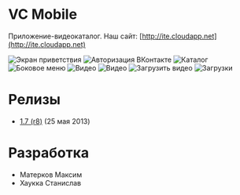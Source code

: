 # VC Mobile
Приложение-видеокаталог. Наш сайт: [http://ite.cloudapp.net](http://ite.cloudapp.net) 


![Экран приветствия](build/s1.png)
![Авторизация ВКонтакте](build/s2.png)
![Каталог](build/s3.png)
![Боковое меню](build/s6.png)
![Видео](build/s4.png)
![Видео](build/s5.png)
![Загрузить видео](build/s7.png)
![Загрузки](build/s8.png)

# Релизы
* [1.7 (r8)](build/VCMobile-r8.apk?raw=1) (25 мая 2013)

# Разработка
* Матерков Максим
* Хаукка Станислав
